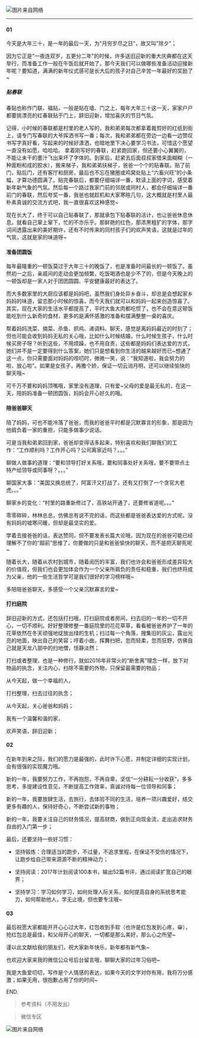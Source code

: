 ![图片来自网络](http://image.dayuaidaodao.com/writing/image/2017xinniankuaile-500-500-imageslim.jpg)

***

#### 01

今天是大年三十，是一年的最后一天，为"月穷岁尽之日"，故又叫"除夕"；

因为它正是"一夜连双岁，五更分二年"的时候，许多送旧迎新的重大庆典都在这天举行，而准备工作一般在午饭后就开始了。那今天我们可以做哪些准备活动迎接新年呢？要知道，满满的新年仪式感可是长大后的孩子对自己辛苦一年最好的奖励了~

##### 贴春联

春贴也称作门联、福贴，一般是贴在墙、门之上，每年大年三十这一天，家家户户都要挑漂亮的红春联贴于门上，辞旧迎新，增加喜庆的节日气氛。

记得，小时候的春联都是村里的老人写的，我和弟弟每次都拿着裁剪好的红纸到街上，请专门写春联的大爷挥洒书写一番；每次，我和弟弟都在旁边一边看一边赞叹书写字真好看，写起来的时候好潇洒，也暗地里下决心要学习书法，可惜这个愿望一直没有如愿，哈哈哈。
拿着刚写好的春联，赶紧跑回家，但还要小心翼翼的，不能让未干的墨汁飞出来坏了字体的。到家后，赶紧去后面叔叔家借来面糊糊（一种面粉和成的胶水），搬来梯子，我和弟弟扶梯子，爸爸一个个的贴春联。贴了前门，贴后门，还有客厅和厨房，最后也不忘在猪圈或鸡窝处贴上“六畜兴旺”的小条幅，才算功德圆满了。贴完春联后，都要仔细端详一番，默读上面的字词，感受着新年新气象的气氛。然后每一个路过我家门前的邻居或同村人，都会仔细端详一番前门的春联，然后夸奖一番，我爸也就趁机和大家寒暄几句，这大概就是村里人最朴素真诚的交流方式吧，我一直很喜欢这种感觉~

现在长大了，终于可以自己贴春联了，那就承包下贴春联的活计，也让爸爸休息休息。就看自己窜上窜下，忙的不亦乐乎。那鲜艳的红色，那浓黑粗犷的字体，那字词间透露出来的美好期许，还有不时传来的同村孩子们的欢声笑语，这就是过年的气氛，这就是家的味道呀~

#### 准备团圆饭

每年最隆重的一顿饭莫过于大年三十的晚饭了，也是准备时间最长的一顿饭了。虽然初一之后，亲戚间的走动会更加频繁，吃饭喝酒也是少不了的，但是今天晚上的一顿饭却是一家人对于团团圆圆、平安健康最好的表达了。

而大多数家里的大厨应该都是妈妈吧，虽然我们身处异乡奋斗，却总是会想起家乡妈妈的味道，留恋那小时候的惊喜，而今天我们就可以和妈妈一起来创造惊喜了。
其实，现在大家的生活水平都提高了，平时大鱼大肉都吃惯了，也不会在意这顿饭能吃到什么新奇的食材，更多的是满怀感激的准备和摆满整整一桌的喜庆。

帮着妈妈洗菜、摘菜、杀鱼、抓鸡、递调料、聊天，感觉是离妈妈最近的时刻了；但也可能会收到妈妈无私的关心哦，比如什么时候结婚，什么时候生孩子，什么时候买房子呀？听到这些，不用烦躁，也不用自责，这些都是妈妈们表达爱的方式，她们并不是一定要得到什么答案，她们只是想看到你生活的越来越好而已~想通了这一点，你只需要面对妈妈的唠叨时，微微一笑，说：“我知道啦，我会努力的啦，放心啦”。如果是女孩子，再撒个娇，保证一切云消月明，还可以继续愉快的聊天哦~

可千万不要和妈妈顶嘴哦，家里没有道理，只有爱~父母的爱是最无私的，在这一天，陪妈妈准备一顿团圆饭，妈妈会开心好久的哦。

#### 陪爸爸聊天

陪了妈妈，可也不能冷落了爸爸，而我的爸爸平时都是沉默寡言的形象，那是因为他肩负着一家的重担，只能多做事少说话。

可是当我和弟弟回到家，爸爸却变得话多起来，特别喜欢和我们聊我们的工作：“工作顺利吗？工作开心吗？公司离家近吗？。。。”

聊做人做事的道理：“要和领导打好关系哦，要和同事处好关系哦，要不要带点土特产给领导或同事呀？。。。”

聊国家大事：“美国又换总统了，阿富汗又打战了，还有又打倒了一个贪官大老虎。。。”

聊家乡的变化：“村里的路重新修过了，高铁站开通了，还要修省道呢。。。”

零零碎碎，林林总总，仿佛总有说不完的话，而这些都是爸爸表达爱的方式呢，没有妈妈的嘘寒问暖，但却是最坚实的爱。

学着去接爸爸的话，表达赞同，但不要发表长篇大论哦，因为现在的爸爸可能已经理解不了你的“超前”思维了，你要做的只是和爸爸愉快的聊天，而不是把天聊死呢~

随着长大，随着从农村到城市，随着阅历的丰富，我们也许会和爸爸形成差异较大的价值观，但我们也会更加体会作为一个父亲所肩负的责任和稳重，我们也终将成为父亲，他的一些生活哲学可是我们很好的学习榜样哦~

多陪陪爸爸聊天，多感受一个父亲沉默寡言的爱~

#### 打扫庭院

辞旧迎新的方式，还包括打扫哦，打扫庭院或者房间，扫去旧的一年的一切不开心，一切不顺利。好好整理修整一番庭院里的花花草草，看看被爸爸养护了一年的花草依然在冬天顽强地绽放出绿的生机；扫过每一个角落，搜集旧的灰尘，露出光亮的地面，映出自己的笑容；哼着小曲，挥舞扫把，忽而轻柔，忽而狂野，仿佛自己就是天龙八部中的扫地僧，恬静淡然；

打扫或者整理，也是一种修行，就如2016年非常火的“断舍离”理念一样，放下对物品的执念，关注内心，扫除不需要的外物，只保留最需要的物品；

从今天起，做一个幸福的人，

打扫整理，扫去过往的执念；

从今天起，关心爸爸和妈妈；

我有一个温馨和谐的家，

欢声笑语，辞旧迎新；

#### 02

在新年到来之际，我们的愿力是最强的，此时许下心愿，并制定详细的实现计划，会有很强的实现魔力哦。

新的一年，我要努力工作，不再抱怨，不再自卑，坚信“一分耕耘一分收获”，多多思考，多提建设性意见，不断提高工作效率，真诚对待每一位领导和同事；

新的一年，我要放肆生活，去旅行，去体验不同的生活，培养一项兴趣爱好，结交更多有趣的人，保持好奇心，不断尝试新的事物；

新的一年，我要关注自己的财务情况，提高财商，做到正向现金流，走出追求财务自由的入门第一步；

最后，还要坚持一些好习惯：

- 坚持锻炼：合理适当的跑步，不过量，不追求里程，在保证不受伤的情况下，让跑步给自己带来源源不断的精神动力；

- 坚持阅读：2017年计划阅读100本书，输出52篇书评，通过阅读扩宽自己的眼界；

- 坚持学习：学习如何学习，如何处理人际关系，如何提高自身的系统思考能力，如何帮助他人，学无止境，但也要专注哦~

#### 03

最后祝愿大家都能开开心心过大年，红包收到手软（也许是红包发到心疼，😁），抢红包总是最佳，和父母开心的聊天，一切都是那么美好，那么心之所望~

谨以此文献给我的朋友们，祝大家新年快乐，新年都有新气象~

也欢迎大家来我的微信公众号后台留言哦，聊聊大家的过年习俗吧~

我是大鱼爱叨叨，写作是个人情感的表达，如果今天的文字对你有用，我将万分感激；如果无用，很抱歉占用了你的时间~

END.

> 参考资料（不用发出）


> 微信专区

![图片来自网络](http://image.dayuaidaodao.com/writing/image/wechat-code-1228-1000-1000-imageview2-imageslim.png)
